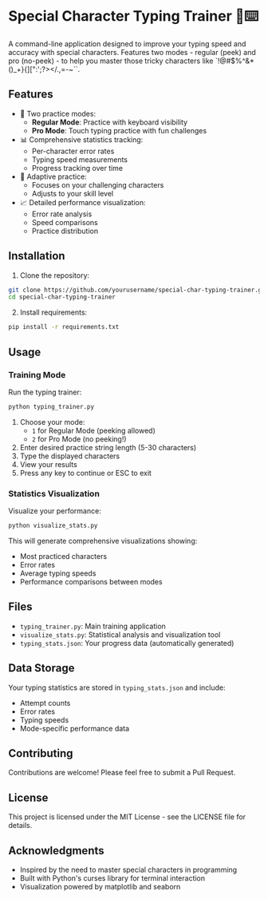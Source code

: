 # Special Character Typing Trainer 🎯⌨️

A command-line application designed to improve your typing speed and accuracy with special characters. Features two modes - regular (peek) and pro (no-peek) - to help you master those tricky characters like `!@#$%^&*()_+}{][":';?></.,=-~``.

## Features

- 🔄 Two practice modes:
  - **Regular Mode**: Practice with keyboard visibility
  - **Pro Mode**: Touch typing practice with fun challenges
- 📊 Comprehensive statistics tracking:
  - Per-character error rates
  - Typing speed measurements
  - Progress tracking over time
- 🎯 Adaptive practice:
  - Focuses on your challenging characters
  - Adjusts to your skill level
- 📈 Detailed performance visualization:
  - Error rate analysis
  - Speed comparisons
  - Practice distribution

## Installation

1. Clone the repository:
```bash
git clone https://github.com/yourusername/special-char-typing-trainer.git
cd special-char-typing-trainer
```

2. Install requirements:
```bash
pip install -r requirements.txt
```

## Usage

### Training Mode

Run the typing trainer:
```bash
python typing_trainer.py
```

1. Choose your mode:
   - `1` for Regular Mode (peeking allowed)
   - `2` for Pro Mode (no peeking!)
2. Enter desired practice string length (5-30 characters)
3. Type the displayed characters
4. View your results
5. Press any key to continue or ESC to exit

### Statistics Visualization

Visualize your performance:
```bash
python visualize_stats.py
```

This will generate comprehensive visualizations showing:
- Most practiced characters
- Error rates
- Average typing speeds
- Performance comparisons between modes

## Files

- `typing_trainer.py`: Main training application
- `visualize_stats.py`: Statistical analysis and visualization tool
- `typing_stats.json`: Your progress data (automatically generated)

## Data Storage

Your typing statistics are stored in `typing_stats.json` and include:
- Attempt counts
- Error rates
- Typing speeds
- Mode-specific performance data

## Contributing

Contributions are welcome! Please feel free to submit a Pull Request.

## License

This project is licensed under the MIT License - see the LICENSE file for details.

## Acknowledgments

- Inspired by the need to master special characters in programming
- Built with Python's curses library for terminal interaction
- Visualization powered by matplotlib and seaborn
